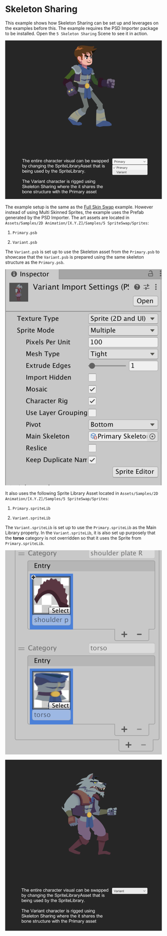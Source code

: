 # Skeleton Sharing

This example shows how Skeleton Sharing can be set up and leverages on the examples before this. The example requires the PSD Importer package to be installed. Open the `5 Skeleton Sharing` Scene to see it in action.

![](images/2D-animation-samples-skelesharing.png)

The example setup is the same as the [Full Skin Swap](#full-skin-swap) example. However instead of using Multi Skinned Sprites, the example uses the Prefab generated by the PSD Importer. The art assets are located in `Assets/Samples/2D Animation/[X.Y.Z]/Samples/5 SpriteSwap/Sprites`:

1. `Primary.psb`

2. `Variant.psb`

The `Variant.psb` is set up to use the Skeleton asset from the `Primary.psb` to showcase that the `Variant.psb` is prepared using the same skeleton structure as the `Primary.psb`.

![](images/2D-animation-samples-skelesharing-properties.png)

It also uses the following Sprite Library Asset located in `Assets/Samples/2D Animation/[X.Y.Z]/Samples/5 SpriteSwap/Sprites`:

1. `Primary.spriteLib`

2. `Variant.spriteLib`

The `Variant.spriteLib` is set up to use the `Primary.spriteLib` as the Main Library property. In the `Variant.spriteLib`, it is also set up purposely that the **torso** category is not overridden so that it uses the Sprite from `Primary.spriteLib`.

![](images/2D-animation-samples-skelesharing-SLAsset.png)

![](images/2D-animation-samples-skelesharing-SLAsset2.png)
